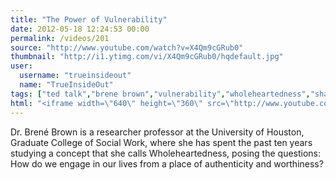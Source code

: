 ```yaml
---
title: "The Power of Vulnerability"
date: 2012-05-18 12:24:53 00:00
permalink: /videos/201
source: "http://www.youtube.com/watch?v=X4Qm9cGRub0"
thumbnail: "http://i1.ytimg.com/vi/X4Qm9cGRub0/hqdefault.jpg"
user:
  username: "trueinsideout"
  name: "TrueInsideOut"
tags: ["ted talk","brene brown","vulnerability","wholeheartedness","shame"]
html: "<iframe width=\"640\" height=\"360\" src=\"http://www.youtube.com/embed/X4Qm9cGRub0?wmode=transparent&fs=1&feature=oembed\" frameborder=\"0\" allowfullscreen></iframe>"
---
```


Dr. Brené Brown is a researcher professor at the University of Houston, Graduate College of Social Work, where she has spent the past ten years studying a concept that she calls Wholeheartedness, posing the questions: How do we engage in our lives from a place of authenticity and worthiness?